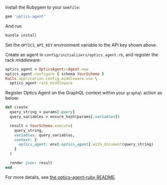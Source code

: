 Install the Rubygem to your `Gemfile`:

```ruby
gem 'optics-agent'
```

And run

```bash
bundle install
```

Set the `OPTICS_API_KEY` environment variable to the API key shown above.

Create an agent in `config/initializers/optics_agent.rb`, and register the rack middleware:

```ruby
optics_agent = OpticsAgent::Agent.new
optics_agent.configure { schema YourSchema }
Rails.application.config.middleware.use \
  optics_agent.rack_middleware
```

Register Optics Agent on the GraphQL context within your `graphql` action as below:

```ruby
def create
  query_string = params[:query]
  query_variables = ensure_hash(params[:variables])

  result = YourSchema.execute(
    query_string,
    variables: query_variables,
    context: {
      optics_agent: env[:optics_agent].with_document(query_string)
    }
  )

  render json: result
end
```

For more details, see [the optics-agent-ruby README](https://github.com/apollostack/optics-agent-ruby/blob/master/README.md#rails-setup).
